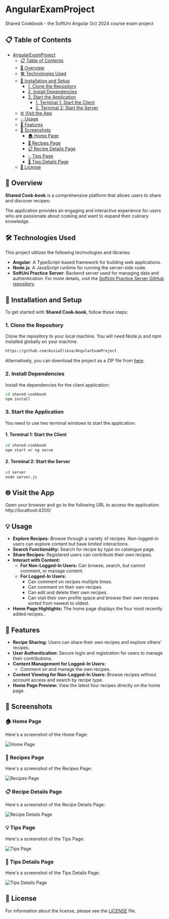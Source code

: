 # AngularExamProject

Shared Cookbook - the SoftUni Angular Oct 2024 course exam project

## 📋 Table of Contents

- [AngularExamProject](#angularexamproject)
  - [📋 Table of Contents](#-table-of-contents)
  - [📖 Overview](#-overview)
  - [🛠️ Technologies Used](#️-technologies-used)
  - [🚀 Installation and Setup](#-installation-and-setup)
    - [1. Clone the Repository](#1-clone-the-repository)
    - [2. Install Dependencies](#2-install-dependencies)
    - [3. Start the Application](#3-start-the-application)
      - [1. Terminal 1: Start the Client](#1-terminal-1-start-the-client)
      - [2. Terminal 2: Start the Server](#2-terminal-2-start-the-server)
  - [🌐 Visit the App](#-visit-the-app)
  - [💡 Usage](#-usage)
  - [📝 Features](#-features)
  - [📸 Screenshots](#-screenshots)
    - [🏠 Home Page](#-home-page)
    - [🍲 Recipes Page](#-recipes-page)
    - [📋 Recipe Details Page](#-recipe-details-page)
    - [💡 Tips Page](#-tips-page)
    - [📝 Tips Details Page](#-tips-details-page)
  - [📜 License](#-license)

## 📖 Overview

**Shared Cook-book** is a comprehensive platform that allows users to share and discover recipes:

The application provides an engaging and interactive experience for users who are passionate about cooking and want to expand their culinary knowledge.

## 🛠️ Technologies Used

This project utilizes the following technologies and libraries:

- **Angular**: A TypeScript-based framework for building web applications.
- **Node.js**: A JavaScript runtime for running the server-side code.
- **SoftUni Practice Server**: Backend server used for managing data and authentication. For more details, visit the [SoftUni Practice Server GitHub repository](https://github.com/softuni-practice-server/softuni-practice-server).

## 🚀 Installation and Setup

To get started with **Shared Cook-book**, follow these steps:

### 1. Clone the Repository

Clone the repository to your local machine. You will need Node.js and npm installed globally on your machine.

```bash
https://github.com/AssiaIlieva/AngularExamProject
```

Alternatively, you can download the project as a ZIP file from [here](https://github.com/AssiaIlieva/AngularExamProject/archive/refs/heads/main.zip).

### 2. Install Dependencies

Install the dependencies for the client application:

```bash
cd shared-cookbook
npm install
```

### 3. Start the Application

You need to use two terminal windows to start the application:

#### 1. Terminal 1: Start the Client

```bash
cd shared-cookbook
npm start or ng serve
```

#### 2. Terminal 2: Start the Server

```bash
cd server
node server.js
```

## 🌐 Visit the App

Open your browser and go to the following URL to access the application:
http://localhost:4200/

## 💡 Usage

- **Explore Recipes:** Browse through a variety of recipes. Non-logged-in users can explore content but have limited interactions.
- **Search Functionality:** Search for recipe by type on catalogue page.
- **Share Recipes:** Registered users can contribute their own recipes.
- **Interact with Content:**
  - **For Non-Logged-In Users:** Can browse, search, but cannot comment, or manage content.
  - **For Logged-In Users:**
    - Can comment on recipes multiple times.
    - Can comment on their own recipes.
    - Can edit and delete their own recipes.
    - Can visit their own profile space and browse their own recipes sorted from newest to oldest.
- **Home Page Highlights:** The home page displays the four most recently added recipes..

## 📝 Features

- **Recipe Sharing:** Users can share their own recipes and explore others' recipes.
- **User Authentication:** Secure login and registration for users to manage their contributions.
- **Content Management for Logged-In Users:**
  - Comment on and manage the own recipes.
- **Content Viewing for Non-Logged-In Users:** Browse recipes without account access and search by recipe type.
- **Home Page Preview:** View the latest four recipes directly on the home page.

## 📸 Screenshots

### 🏠 Home Page

Here's a screenshot of the Home Page:

![Home Page](https://github.com/AssiaIlieva/Shared-Cookbook/blob/main/client/public/images/home-page.PNG)

### 🍲 Recipes Page

Here's a screenshot of the Recipes Page:

![Recipes Page](https://github.com/AssiaIlieva/Shared-Cookbook/blob/main/client/public/images/recipes-page.PNG)

### 📋 Recipe Details Page

Here's a screenshot of the Recipe Details Page:

![Recipe Details Page](https://github.com/AssiaIlieva/Shared-Cookbook/blob/main/client/public/images/recipes-details-page.PNG)

### 💡 Tips Page

Here's a screenshot of the Tips Page:

![Tips Page](https://github.com/AssiaIlieva/Shared-Cookbook/blob/main/client/public/images/tips-page.PNG)

### 📝 Tips Details Page

Here's a screenshot of the Tips Details Page:

![Tips Details Page](https://github.com/AssiaIlieva/Shared-Cookbook/blob/main/client/public/images/tips-details-page.PNG)

## 📜 License

For information about the license, please see the [LICENSE](https://github.com/AssiaIlieva/AngularExamProject?tab=MIT-1-ov-file#) file.
